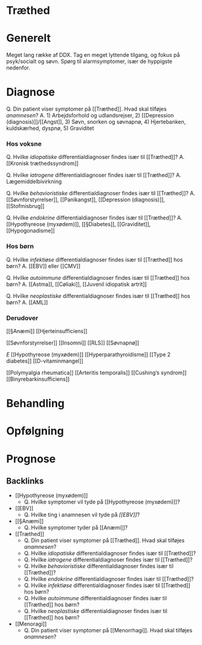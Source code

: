 # Træthed
# Generelt
Meget lang række af DDX. Tag en meget lyttende tilgang, og fokus på psyk/socialt og søvn. Spørg til alarmsymptomer, især de hyppigste nedenfor.

# Diagnose
Q. Din patient viser symptomer på [[Træthed]]. Hvad skal tilføjes *anamnesen*? 
A. 1) Arbejdsforhold og udlandsrejser, 2) [[Depression (diagnosis)]]/[[Angst]], 3) Søvn, snorken og søvnapnø, 4) Hjertebanken, kuldskærhed, dyspnø, 5) Graviditet

### Hos voksne
Q. Hvilke *idiopatiske* differentialdiagnoser findes især til [[Træthed]]?
A. [[Kronisk træthedssyndrom]]

Q. Hvilke *iatrogene* differentialdiagnoser findes især til [[Træthed]]?
A. Lægemiddelbivirkning

Q. Hvilke *behavioristiske* differentialdiagnoser findes især til [[Træthed]]?
A. [[Søvnforstyrrelser]], [[Panikangst]], [[Depression (diagnosis)]], [[Stofmisbrug]]

Q. Hvilke *endokrine* differentialdiagnoser findes især til [[Træthed]]?
A. [[Hypothyreose (myxødem)]], [[§Diabetes]], [[Graviditet]], [[Hypogonadisme]]

### Hos børn
Q. Hvilke *infektiøse* differentialdiagnoser findes især til [[Træthed]] hos børn?
A. [[EBV]] eller [[CMV]]

Q. Hvilke *autoimmune* differentialdiagnoser findes især til [[Træthed]] hos børn?
A. [[Astma]], [[Cøliaki]], [[Juvenil idiopatisk artrit]]

Q. Hvilke *neoplastiske* differentialdiagnoser findes især til [[Træthed]] hos børn?
A. [[AML]]

### Derudover
[[§Anæmi]]
[[Hjerteinsufficiens]]

[[Søvnforstyrrelser]]
	[[Insomni]]
	[[RLS]]
	[[Søvnapnø]]

*E*
[[Hypothyreose (myxødem)]]
[[Hyperparathyroidisme]]
[[Type 2 diabetes]]
[[D-vitaminmangel]]

[[Polymyalgia rheumatica]]
[[Arteritis temporalis]]
[[Cushing’s syndrom]]
[[Binyrebarkinsufficiens]]

# Behandling

# Opfølgning

# Prognose



## Backlinks
* [[Hypothyreose (myxødem)]]
	* Q. Hvilke symptomer vil tyde på [[Hypothyreose (myxødem)]]? 
* [[EBV]]
	* Q. Hvilke ting i anamnesen vil tyde på *[[EBV]]*? 
* [[§Anæmi]]
	* Q. Hvilke symptomer tyder på [[Anæmi]]?
* [[Træthed]]
	* Q. Din patient viser symptomer på [[Træthed]]. Hvad skal tilføjes *anamnesen*? 
	* Q. Hvilke *idiopatiske* differentialdiagnoser findes især til [[Træthed]]?
	* Q. Hvilke *iatrogene* differentialdiagnoser findes især til [[Træthed]]?
	* Q. Hvilke *behavioristiske* differentialdiagnoser findes især til [[Træthed]]?
	* Q. Hvilke *endokrine* differentialdiagnoser findes især til [[Træthed]]?
	* Q. Hvilke *infektiøse* differentialdiagnoser findes især til [[Træthed]] hos børn?
	* Q. Hvilke *autoimmune* differentialdiagnoser findes især til [[Træthed]] hos børn?
	* Q. Hvilke *neoplastiske* differentialdiagnoser findes især til [[Træthed]] hos børn?
* [[Menoragi]]
	* Q. Din patient viser symptomer på [[Menorrhagi]]. Hvad skal tilføjes *anamnesen*? 

<!-- #anki/tag/med/gp #anki/deck/Medicine -->

<!-- {BearID:CCC7DA9E-41BD-4810-B198-A495519C4CC4-43570-0000582E1126FFE0} -->
